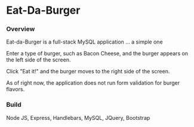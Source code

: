 # Eat-Da-Burger

### Overview

Eat-da-Burger is a full-stack MySQL application ... a simple one

Enter a type of burger, such as Bacon Cheese, and the burger appears on the left side of the screen.

Click "Eat it!" and the burger moves to the right side of the screen.

As of right now, the application does not run form validation for burger flavors.

### Build
Node JS, Express, Handlebars, MySQL, JQuery, Bootstrap



